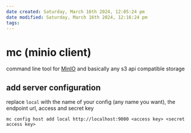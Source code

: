 ```yaml
---
date created: Saturday, March 16th 2024, 12:05:24 pm
date modified: Saturday, March 16th 2024, 12:16:24 pm
tags: 
---
```


# mc (minio client)

command line tool for [MinIO](https://min.io) and basically any s3 api compatible storage

## add server configuration

replace `local` with the name of your config (any name you want), the endpoint url, access and secret key

```shell
mc config host add local http://localhost:9000 <access key> <secret access key>
```
